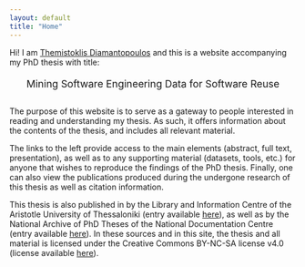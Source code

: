 ```yaml
---
layout: default
title: "Home"
---
```


Hi! I am <a href="https://thdiaman.github.io">Themistoklis Diamantopoulos</a> and this is a website accompanying my PhD thesis with title:

<center style="padding-top:5px; padding-bottom:15px; font-size:125%">Mining Software Engineering Data for Software Reuse</center>

The purpose of this website is to serve as a gateway to people interested in reading and
understanding my thesis. As such, it offers information about the contents of the thesis,
and includes all relevant material.

The links to the left provide access to the main elements (abstract, full text, presentation), as well as to any supporting material (datasets, tools, etc.) for anyone that wishes to reproduce the findings of the PhD thesis. Finally, one can also view the publications produced during the undergone research of this thesis as well as citation information.

This thesis is also published in by the Library and Information Centre of the Aristotle
University of Thessaloniki (entry available 
<a target="_blank" href="http://ikee.lib.auth.gr/record/298801/">here</a>),
as well as by the National Archive of PhD Theses of the National Documentation Centre (entry
available <a target="_blank" href="https://www.didaktorika.gr/eadd/handle/10442/43755">here</a>).
In these sources and in this site, the thesis and all material is licensed under the 
Creative Commons BY-NC-SA license v4.0 (license available
<a target="_blank" href="https://creativecommons.org/licenses/by-nc-sa/4.0/">here</a>).




<!--
<center style="padding-top:5px; padding-bottom:15px;">Note: The thesis is currently under development, so the content of different sections is going to be added part by part as the chapters are added to the thesis. In time this website will include everything, including the final text.</center>
-->
